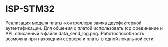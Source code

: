 # ISP-STM32
Реализация модуля платы-контроллера замка двухфакторной аутентификации.
Для обшения с платой использовать tcp соединение и API, описанный в файле data_send_log.png.
Работоспособность возможна при нахожднии сервера и платы в одной локальной сети.
